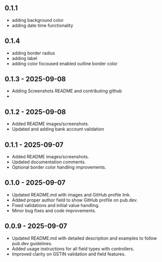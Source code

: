 ## 0.1.1
- adding background color
- adding date time functionality


## 0.1.4 
- adding border radius 
- adding label 
- adding color focoused enabled outline border color

## 0.1.3 - 2025-09-08

- Adding Screenshots README and contributing github
- 
## 0.1.2 - 2025-09-08

- Added README images/screenshots.
- Updated and adding bank account validation

## 0.1.1 - 2025-09-07

- Added README images/screenshots.
- Updated documentation comments.
- Optional border color handling improvements.

## 0.1.0 - 2025-09-07

- Updated README.md with images and GitHub profile link.
- Added proper author field to show GitHub profile on pub.dev.
- Fixed validations and initial value handling.
- Minor bug fixes and code improvements.

## 0.0.9 - 2025-09-07

- Updated README.md with detailed description and examples to follow pub.dev guidelines.
- Added usage instructions for all field types with controllers.
- Improved clarity on GSTIN validation and field features.

